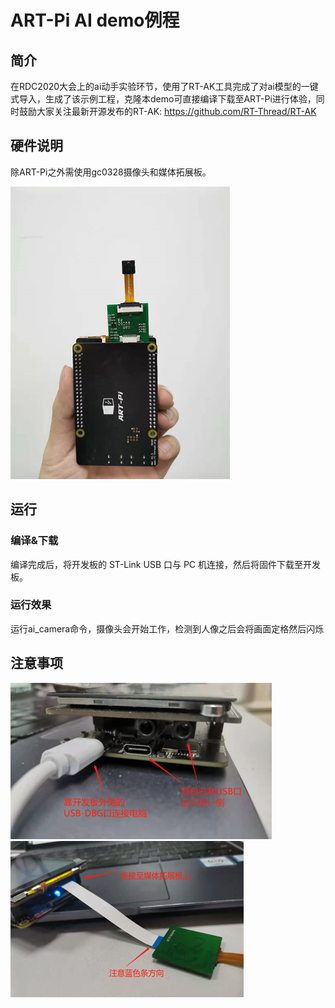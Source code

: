 # ART-Pi AI demo例程

## 简介

在RDC2020大会上的ai动手实验环节，使用了RT-AK工具完成了对ai模型的一键式导入，生成了该示例工程，克隆本demo可直接编译下载至ART-Pi进行体验，同时鼓励大家关注最新开源发布的RT-AK:  https://github.com/RT-Thread/RT-AK

## 硬件说明
除ART-Pi之外需使用gc0328摄像头和媒体拓展板。

![image-20210421210744262](.\pic\image-20210421210744262.png)

## 运行
### 编译&下载

编译完成后，将开发板的 ST-Link USB 口与 PC 机连接，然后将固件下载至开发板。

### 运行效果

运行ai_camera命令，摄像头会开始工作，检测到人像之后会将画面定格然后闪烁

## 注意事项

![image-20210421210810111](.\pic\image-20210421210810111.png)![image-20210421210817807](.\pic\image-20210421210817807.png)

